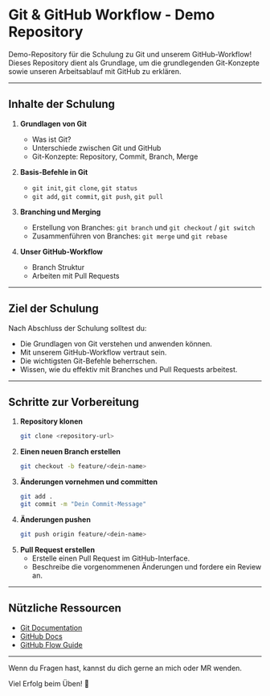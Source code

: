 # Git & GitHub Workflow - Demo Repository

Demo-Repository für die Schulung zu Git und unserem GitHub-Workflow! Dieses Repository dient als Grundlage, um die grundlegenden Git-Konzepte sowie unseren Arbeitsablauf mit GitHub zu erklären.

---

## Inhalte der Schulung

1. **Grundlagen von Git**  
   - Was ist Git?  
   - Unterschiede zwischen Git und GitHub  
   - Git-Konzepte: Repository, Commit, Branch, Merge

2. **Basis-Befehle in Git**  
   - `git init`, `git clone`, `git status`  
   - `git add`, `git commit`, `git push`, `git pull`

3. **Branching und Merging**  
   - Erstellung von Branches: `git branch` und `git checkout` / `git switch`  
   - Zusammenführen von Branches: `git merge` und `git rebase`  

4. **Unser GitHub-Workflow**  
   - Branch Struktur  
   - Arbeiten mit Pull Requests  
---

## Ziel der Schulung

Nach Abschluss der Schulung solltest du:
- Die Grundlagen von Git verstehen und anwenden können.
- Mit unserem GitHub-Workflow vertraut sein.
- Die wichtigsten Git-Befehle beherrschen.
- Wissen, wie du effektiv mit Branches und Pull Requests arbeitest.

---

## Schritte zur Vorbereitung

1. **Repository klonen**  
   ```bash
   git clone <repository-url>
   ```
2. **Einen neuen Branch erstellen**  
   ```bash
   git checkout -b feature/<dein-name>
   ```
3. **Änderungen vornehmen und committen**  
   ```bash
   git add .
   git commit -m "Dein Commit-Message"
   ```
4. **Änderungen pushen**  
   ```bash
   git push origin feature/<dein-name>
   ```
5. **Pull Request erstellen**  
   - Erstelle einen Pull Request im GitHub-Interface.
   - Beschreibe die vorgenommenen Änderungen und fordere ein Review an.

---

## Nützliche Ressourcen
- [Git Documentation](https://git-scm.com/doc)
- [GitHub Docs](https://docs.github.com/)
- [GitHub Flow Guide](https://guides.github.com/introduction/flow/)

---

Wenn du Fragen hast, kannst du dich gerne an mich oder MR wenden.

Viel Erfolg beim Üben! 🎉
